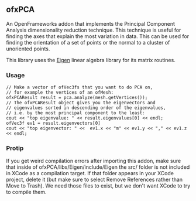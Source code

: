 ## ofxPCA

An OpenFrameworks addon that implements the Principal Component Analysis dimensionality reduction technique. This technique is useful for finding the axes that explain the most variation in data. This can be used for finding the orientation of a set of points or the normal to a cluster of unoriented points.

This library uses the [Eigen](http://eigen.tuxfamily.org/) linear algebra library for its matrix routines.

### Usage

    // Make a vector of ofVec3fs that you want to do PCA on,
    // for example the vertices of an ofMesh:
    ofxPCAResult result = pca.analyze(mesh.getVertices());
    // The ofxPCAResult object gives you the eigenvectors and
    // eigenvalues sorted in descending order of the eigenvalues,
    // i.e. by the most principal component to the least:
    cout << "top eigenvalue: " << result.eigenvalues[0] << endl;
    ofVec3f ev1 = result.eigenvectors[0]
    cout << "top eigenvector: " <<  ev1.x << "m" << ev1.y << "," << ev1.z << endl;

### Protip

If you get weird compilation errors after importing this addon, make sure that inside of ofxPCA/libs/Eigen/include/Eigen the src/ folder is not included in XCode as a compilation target. If that folder appears in your XCode project, delete it (but make sure to select Remove References rather than Move to Trash). We need those files to exist, but we don't want XCode to try to compile them.